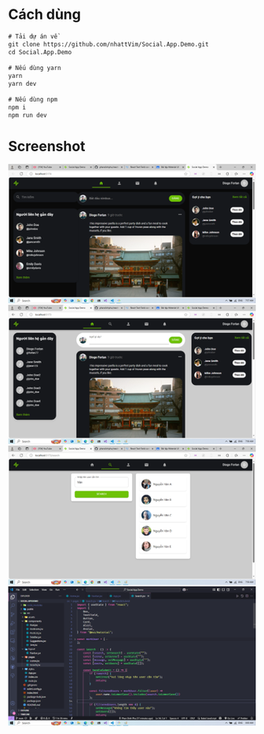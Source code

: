 # Cách dùng

```
# Tải dự án về
git clone https://github.com/nhattVim/Social.App.Demo.git
cd Social.App.Demo

# Nếu dùng yarn
yarn
yarn dev

# Nếu dùng npm
npm i
npm run dev
```
# Screenshot

![](public/imgs/BrowserOld.png)
![](public/imgs/BrowserNew.png)
![](public/imgs/BrowserSearch.png)
![](public/imgs/Idea.png)